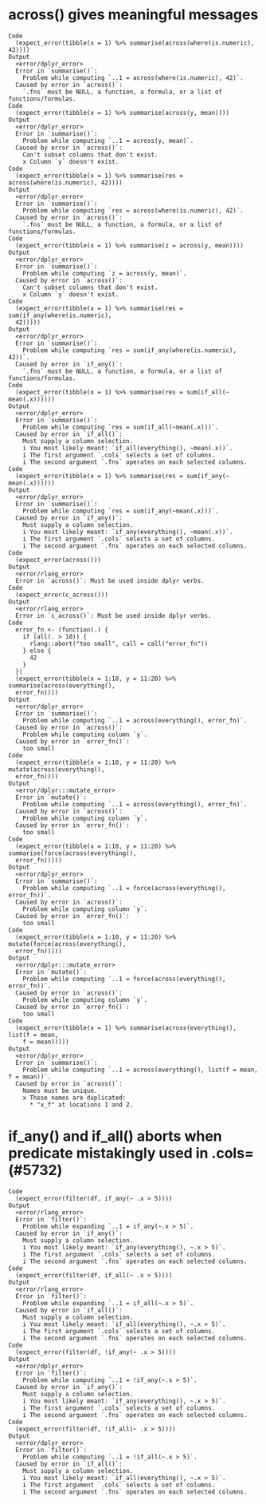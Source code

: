 # across() gives meaningful messages

    Code
      (expect_error(tibble(x = 1) %>% summarise(across(where(is.numeric), 42))))
    Output
      <error/dplyr_error>
      Error in `summarise()`: 
        Problem while computing `..1 = across(where(is.numeric), 42)`.
      Caused by error in `across()`: 
        `.fns` must be NULL, a function, a formula, or a list of functions/formulas.
    Code
      (expect_error(tibble(x = 1) %>% summarise(across(y, mean))))
    Output
      <error/dplyr_error>
      Error in `summarise()`: 
        Problem while computing `..1 = across(y, mean)`.
      Caused by error in `across()`: 
        Can't subset columns that don't exist.
        x Column `y` doesn't exist.
    Code
      (expect_error(tibble(x = 1) %>% summarise(res = across(where(is.numeric), 42))))
    Output
      <error/dplyr_error>
      Error in `summarise()`: 
        Problem while computing `res = across(where(is.numeric), 42)`.
      Caused by error in `across()`: 
        `.fns` must be NULL, a function, a formula, or a list of functions/formulas.
    Code
      (expect_error(tibble(x = 1) %>% summarise(z = across(y, mean))))
    Output
      <error/dplyr_error>
      Error in `summarise()`: 
        Problem while computing `z = across(y, mean)`.
      Caused by error in `across()`: 
        Can't subset columns that don't exist.
        x Column `y` doesn't exist.
    Code
      (expect_error(tibble(x = 1) %>% summarise(res = sum(if_any(where(is.numeric),
      42)))))
    Output
      <error/dplyr_error>
      Error in `summarise()`: 
        Problem while computing `res = sum(if_any(where(is.numeric), 42))`.
      Caused by error in `if_any()`: 
        `.fns` must be NULL, a function, a formula, or a list of functions/formulas.
    Code
      (expect_error(tibble(x = 1) %>% summarise(res = sum(if_all(~ mean(.x))))))
    Output
      <error/dplyr_error>
      Error in `summarise()`: 
        Problem while computing `res = sum(if_all(~mean(.x)))`.
      Caused by error in `if_all()`: 
        Must supply a column selection.
        i You most likely meant: `if_all(everything(), ~mean(.x))`.
        i The first argument `.cols` selects a set of columns.
        i The second argument `.fns` operates on each selected columns.
    Code
      (expect_error(tibble(x = 1) %>% summarise(res = sum(if_any(~ mean(.x))))))
    Output
      <error/dplyr_error>
      Error in `summarise()`: 
        Problem while computing `res = sum(if_any(~mean(.x)))`.
      Caused by error in `if_any()`: 
        Must supply a column selection.
        i You most likely meant: `if_any(everything(), ~mean(.x))`.
        i The first argument `.cols` selects a set of columns.
        i The second argument `.fns` operates on each selected columns.
    Code
      (expect_error(across()))
    Output
      <error/rlang_error>
      Error in `across()`: Must be used inside dplyr verbs.
    Code
      (expect_error(c_across()))
    Output
      <error/rlang_error>
      Error in `c_across()`: Must be used inside dplyr verbs.
    Code
      error_fn <- (function(.) {
        if (all(. > 10)) {
          rlang::abort("too small", call = call("error_fn"))
        } else {
          42
        }
      })
      (expect_error(tibble(x = 1:10, y = 11:20) %>% summarise(across(everything(),
      error_fn))))
    Output
      <error/dplyr_error>
      Error in `summarise()`: 
        Problem while computing `..1 = across(everything(), error_fn)`.
      Caused by error in `across()`: 
        Problem while computing column `y`.
      Caused by error in `error_fn()`: 
        too small
    Code
      (expect_error(tibble(x = 1:10, y = 11:20) %>% mutate(across(everything(),
      error_fn))))
    Output
      <error/dplyr:::mutate_error>
      Error in `mutate()`: 
        Problem while computing `..1 = across(everything(), error_fn)`.
      Caused by error in `across()`: 
        Problem while computing column `y`.
      Caused by error in `error_fn()`: 
        too small
    Code
      (expect_error(tibble(x = 1:10, y = 11:20) %>% summarise(force(across(everything(),
      error_fn)))))
    Output
      <error/dplyr_error>
      Error in `summarise()`: 
        Problem while computing `..1 = force(across(everything(), error_fn))`.
      Caused by error in `across()`: 
        Problem while computing column `y`.
      Caused by error in `error_fn()`: 
        too small
    Code
      (expect_error(tibble(x = 1:10, y = 11:20) %>% mutate(force(across(everything(),
      error_fn)))))
    Output
      <error/dplyr:::mutate_error>
      Error in `mutate()`: 
        Problem while computing `..1 = force(across(everything(), error_fn))`.
      Caused by error in `across()`: 
        Problem while computing column `y`.
      Caused by error in `error_fn()`: 
        too small
    Code
      (expect_error(tibble(x = 1) %>% summarise(across(everything(), list(f = mean,
        f = mean)))))
    Output
      <error/dplyr_error>
      Error in `summarise()`: 
        Problem while computing `..1 = across(everything(), list(f = mean, f = mean))`.
      Caused by error in `across()`: 
        Names must be unique.
        x These names are duplicated:
          * "x_f" at locations 1 and 2.

# if_any() and if_all() aborts when predicate mistakingly used in .cols= (#5732)

    Code
      (expect_error(filter(df, if_any(~ .x > 5))))
    Output
      <error/rlang_error>
      Error in `filter()`: 
        Problem while expanding `..1 = if_any(~.x > 5)`.
      Caused by error in `if_any()`: 
        Must supply a column selection.
        i You most likely meant: `if_any(everything(), ~.x > 5)`.
        i The first argument `.cols` selects a set of columns.
        i The second argument `.fns` operates on each selected columns.
    Code
      (expect_error(filter(df, if_all(~ .x > 5))))
    Output
      <error/rlang_error>
      Error in `filter()`: 
        Problem while expanding `..1 = if_all(~.x > 5)`.
      Caused by error in `if_all()`: 
        Must supply a column selection.
        i You most likely meant: `if_all(everything(), ~.x > 5)`.
        i The first argument `.cols` selects a set of columns.
        i The second argument `.fns` operates on each selected columns.
    Code
      (expect_error(filter(df, !if_any(~ .x > 5))))
    Output
      <error/dplyr_error>
      Error in `filter()`: 
        Problem while computing `..1 = !if_any(~.x > 5)`.
      Caused by error in `if_any()`: 
        Must supply a column selection.
        i You most likely meant: `if_any(everything(), ~.x > 5)`.
        i The first argument `.cols` selects a set of columns.
        i The second argument `.fns` operates on each selected columns.
    Code
      (expect_error(filter(df, !if_all(~ .x > 5))))
    Output
      <error/dplyr_error>
      Error in `filter()`: 
        Problem while computing `..1 = !if_all(~.x > 5)`.
      Caused by error in `if_all()`: 
        Must supply a column selection.
        i You most likely meant: `if_all(everything(), ~.x > 5)`.
        i The first argument `.cols` selects a set of columns.
        i The second argument `.fns` operates on each selected columns.

